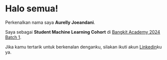 # Halo semua! 

Perkenalkan nama saya **Aurelly Joeandani**.<br>

Saya sebagai **Student Machine Learning Cohort** di [Bangkit Academy 2024 Batch 1](https://grow.google/intl/id_id/bangkit/?tab=machine-learning).<br>

Jika kamu tertarik untuk berkenalan denganku, silakan ikuti akun [Linkedin](https://www.linkedin.com/in/aurelly/)ku ya.
